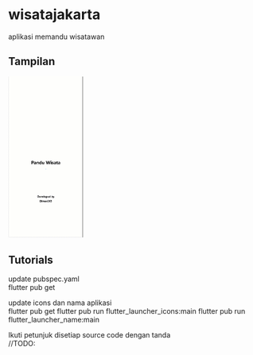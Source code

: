 # wisatajakarta

aplikasi memandu wisatawan

## Tampilan
<img src="images/panduwisata.gif" alt="alt text" width="150"/>

## Tutorials
update pubspec.yaml<br>
    flutter pub get

update icons dan nama aplikasi<br>
    flutter pub get
    flutter pub run flutter_launcher_icons:main
    flutter pub run flutter_launcher_name:main

Ikuti petunjuk disetiap source code dengan tanda<br>
    //TODO: